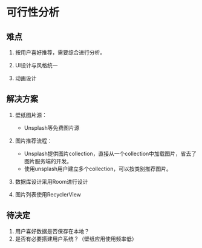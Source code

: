 # 可行性分析

## 难点 

1. 按用户喜好推荐，需要综合进行分析。

2. UI设计与风格统一

3. 动画设计



## 解决方案

1. 壁纸图片源：
  
   - Unsplash等免费图片源
2. 图片推荐流程：
   - Unsplash提供图片collection，直接从一个collection中加载图片，省去了图片服务端的开发。
   - 使用unsplash用户建立多个collection，可以按类别推荐图片。
3. 数据库设计采用Room进行设计
4. 图片列表使用RecyclerView



## 待决定

1. 用户喜好数据是否保存在本地？
2. 是否有必要搭建用户系统？（壁纸应用使用频率低）

